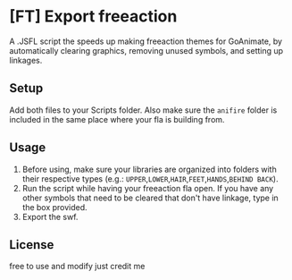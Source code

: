 # [FT] Export freeaction
A .JSFL script the speeds up making freeaction themes for GoAnimate, by automatically clearing graphics, removing unused symbols, and setting up linkages.

## Setup
Add both files to your Scripts folder. Also make sure the `anifire` folder is included in the same place where your fla is building from.

## Usage
1. Before using, make sure your libraries are organized into folders with their respective types (e.g.: `UPPER`,`LOWER`,`HAIR`,`FEET`,`HANDS`,`BEHIND BACK`).
2. Run the script while having your freeaction fla open. If you have any other symbols that need to be cleared that don't have linkage, type in the box provided.
3. Export the swf.

## License
free to use and modify just credit me
